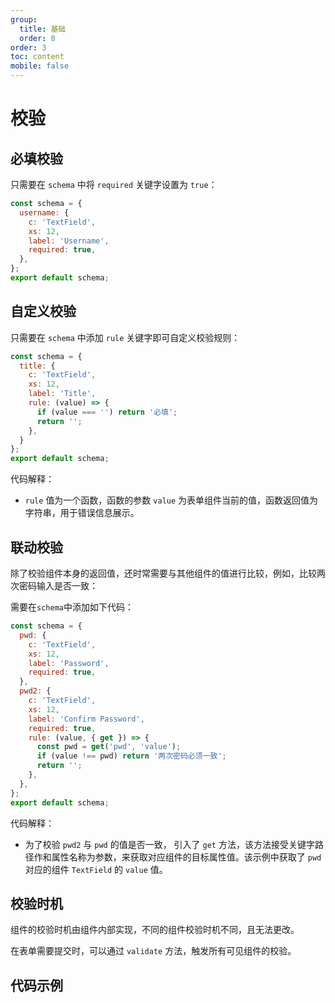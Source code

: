 ```yaml
---
group:
  title: 基础
  order: 0
order: 3
toc: content
mobile: false
---
```



# 校验

## 必填校验

只需要在 `schema` 中将 `required` 关键字设置为 `true`： 


``` js {6}
const schema = {
  username: {
    c: 'TextField',
    xs: 12,
    label: 'Username',
    required: true,
  },
};
export default schema;
```

## 自定义校验

只需要在 `schema` 中添加 `rule` 关键字即可自定义校验规则： 

``` js {6-9}
const schema = {
  title: {
    c: 'TextField',
    xs: 12,
    label: 'Title',
    rule: (value) => {
      if (value === '') return '必填';
      return '';
    },
  }
};
export default schema;
```

代码解释：

* `rule` 值为一个函数，函数的参数 `value` 为表单组件当前的值，函数返回值为字符串，用于错误信息展示。


## 联动校验

除了校验组件本身的返回值，还时常需要与其他组件的值进行比较，例如，比较两次密码输入是否一致：

需要在`schema`中添加如下代码：

```js {13-17}
const schema = {
  pwd: {
    c: 'TextField',
    xs: 12,
    label: 'Password',
    required: true,
  },
  pwd2: {
    c: 'TextField',
    xs: 12,
    label: 'Confirm Password',
    required: true,
    rule: (value, { get }) => {
      const pwd = get('pwd', 'value');
      if (value !== pwd) return '两次密码必须一致';
      return '';
    },
  },
};
export default schema;
```

代码解释：

* 为了校验 `pwd2` 与 `pwd` 的值是否一致， 引入了 `get` 方法，该方法接受关键字路径作和属性名称为参数，来获取对应组件的目标属性值。该示例中获取了 `pwd` 对应的组件 `TextField` 的 `value` 值。

## 校验时机

组件的校验时机由组件内部实现，不同的组件校验时机不同，且无法更改。

在表单需要提交时，可以通过 `validate` 方法，触发所有可见组件的校验。

## 代码示例

<code src="./examples/validation" compact background="#fff"></code>
